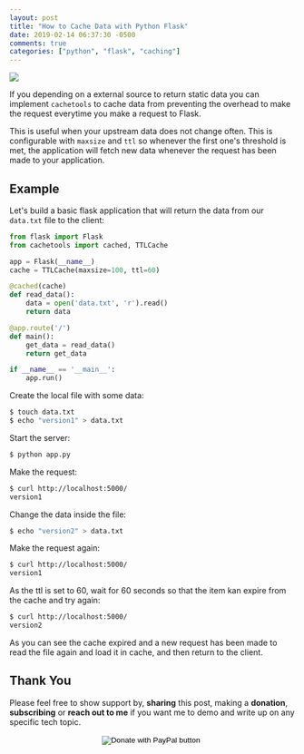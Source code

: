 ```yaml
---
layout: post
title: "How to Cache Data with Python Flask"
date: 2019-02-14 06:37:30 -0500
comments: true
categories: ["python", "flask", "caching"]
---
```


![](https://user-images.githubusercontent.com/567298/52816968-216f6480-30ab-11e9-9d19-6418ba51563b.png)

If you depending on a external source to return static data you can implement `cachetools` to cache data from preventing the overhead to make the request everytime you make a request to Flask.

This is useful when your upstream data does not change often. This is configurable with `maxsize` and `ttl` so whenever the first one's threshold is met, the application will fetch new data whenever the request has been made to your application.

## Example

Let's build a basic flask application that will return the data from our `data.txt` file to the client:

```python
from flask import Flask
from cachetools import cached, TTLCache

app = Flask(__name__)
cache = TTLCache(maxsize=100, ttl=60)

@cached(cache)
def read_data():
    data = open('data.txt', 'r').read()
    return data

@app.route('/')
def main():
    get_data = read_data()
    return get_data

if __name__ == '__main__':
    app.run()
```

Create the local file with some data:

```bash
$ touch data.txt
$ echo "version1" > data.txt
```

Start the server:

```bash
$ python app.py
```

Make the request:

```bash
$ curl http://localhost:5000/
version1
```

Change the data inside the file:

```bash
$ echo "version2" > data.txt
```

Make the request again:

```bash
$ curl http://localhost:5000/
version1
```

As the ttl is set to 60, wait for 60 seconds so that the item kan expire from the cache and try again:

```bash
$ curl http://localhost:5000/
version2
```

As you can see the cache expired and a new request has been made to read the file again and load it in cache, and then return to the client. 

## Thank You

Please feel free to show support by, **sharing** this post, making a **donation**, **subscribing** or **reach out to me** if you want me to demo and write up on any specific tech topic.

<center>
<form action="https://www.paypal.com/cgi-bin/webscr" method="post" target="_top">
<input type="hidden" name="cmd" value="_s-xclick" />
<input type="hidden" name="hosted_button_id" value="W7CBGYTCWGANQ" />
<input type="image" src="https://user-images.githubusercontent.com/567298/49853901-461c3700-fdf1-11e8-9d80-8a424a3173af.png" border="0" name="submit" title="PayPal - The safer, easier way to pay online!" alt="Donate with PayPal button" />
<img alt="" border="0" src="https://www.paypal.com/en_ZA/i/scr/pixel.gif" width="1" height="1" />
</form>
</center>

<br>

<script type="text/javascript">
  ( function() {
    if (window.CHITIKA === undefined) { window.CHITIKA = { 'units' : [] }; };
    var unit = {"calltype":"async[2]","publisher":"rbekker87","width":728,"height":90,"sid":"Chitika Default"};
    var placement_id = window.CHITIKA.units.length;
    window.CHITIKA.units.push(unit);
    document.write('<div id="chitikaAdBlock-' + placement_id + '"></div>');
}());
</script>
<script type="text/javascript" src="//cdn.chitika.net/getads.js" async></script>
